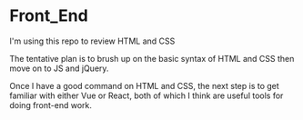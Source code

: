 # Front_End
I'm using this repo to review HTML and CSS

The tentative plan is to brush up on the basic syntax of HTML and CSS then move on to JS and jQuery. 

Once I have a good command on HTML and CSS, the next step is to get familiar with either Vue or React, both of which I think are useful tools for doing front-end work. 
